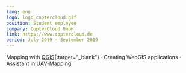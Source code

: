 ```yaml
---
lang: eng
logo: logo_coptercloud.gif
position: Student employee
company: CopterCloud GmbH
link: https://www.coptercloud.de
period: July 2019 - September 2019
---
```


Mapping with [QGIS](https://www.qgis.org){:target="_blank"} &middot; Creating WebGIS applications &middot; Assistant in UAV-Mapping